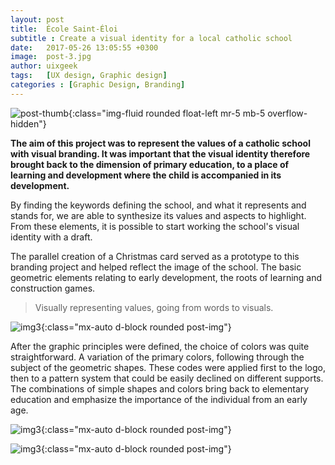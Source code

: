 ```yaml
---
layout: post
title:  École Saint-Éloi
subtitle : Create a visual identity for a local catholic school
date:   2017-05-26 13:05:55 +0300
image:  post-3.jpg
author: uixgeek
tags:   [UX design, Graphic design]
categories : [Graphic Design, Branding]
---
```

![post-thumb]({{site.baseurl}}/assets/images/blog/post-1.jpg){:class="img-fluid rounded float-left mr-5 mb-5 overflow-hidden"}

**The aim of this project was to represent the values of a catholic school with visual branding. It was important that the visual identity therefore brought back to the dimension of primary education, to a place of learning and development where the child is accompanied in its development.**

By finding the keywords defining the school, and what it represents and stands for, we are able to synthesize its values and aspects to highlight. From these elements, it is possible to start working the school's visual identity with a draft.

The parallel creation of a Christmas card served as a prototype to this branding project and helped reflect the image of the school. The basic geometric elements relating to early development, the roots of learning and construction games.

> Visually representing values, going from words to visuals.

![img3]({{site.baseurl}}/assets/images/blog/post-3.jpg){:class="mx-auto d-block rounded post-img"}

<div style="clear:both">
After the graphic principles were defined, the choice of colors was quite straightforward. A variation of the primary colors, following through the subject of the geometric shapes. These codes were applied first to the logo, then to a pattern system that could be easily declined on different supports. The combinations of simple shapes and colors bring back to elementary education and emphasize the importance of the individual from an early age.
</div>

![img3]({{site.baseurl}}/assets/images/blog/post-3.jpg){:class="mx-auto d-block rounded post-img"}

![img3]({{site.baseurl}}/assets/images/blog/post-3.jpg){:class="mx-auto d-block rounded post-img"}

